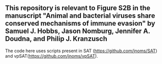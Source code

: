 ## This repository is relevant to Figure S2B in the manuscript "Animal and bacterial viruses share conserved mechanisms of immune evasion" by Samuel J. Hobbs, Jason Nomburg, Jennifer A. Doudna, and Philip J. Kranzusch

The code here uses scripts present in SAT (https://github.com/jnoms/SAT) and vpSAT(https://github.com/jnoms/vpSAT).
